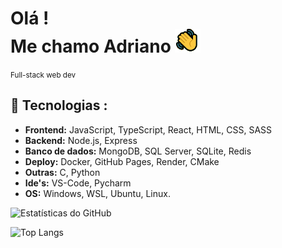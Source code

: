 # Olá ! <br> Me chamo Adriano <img src='public/img/greeting.png' alt='Greeting icon animated'>
<small>Full-stack web dev</small>
<br>

## 🚀 Tecnologias :

- **Frontend:** JavaScript, TypeScript, React, HTML, CSS, SASS
- **Backend:** Node.js, Express
- **Banco de dados:** MongoDB, SQL Server, SQLite, Redis
- **Deploy:** Docker, GitHub Pages, Render, CMake
- **Outras:** C, Python
- **Ide's:** VS-Code, Pycharm
- **OS:** Windows, WSL, Ubuntu, Linux.


![Estatísticas do GitHub](https://github-readme-stats.vercel.app/api?username=AdrianoLMRS&show_icons=true&theme=radical)


![Top Langs](https://github-readme-stats.vercel.app/api/top-langs/?AdrianoLMRS&layout=compact&theme=radical)


<!--
**AdrianoLMRS/AdrianoLMRS** is a ✨ _special_ ✨ repository because its `README.md` (this file) appears on your GitHub profile.

Here are some ideas to get you started:

- 🔭 I’m currently working on ...
- 🌱 I’m currently learning ...
- 👯 I’m looking to collaborate on ...
- 🤔 I’m looking for help with ...
- 💬 Ask me about ...
- 📫 How to reach me: ...
- 😄 Pronouns: ...
- ⚡ Fun fact: ...
-->


<!--
    * IDEAS *
    
    -  terminal in stack with comand `curl GET -i AdrianoLMRS/info`
       que mostras toda minha stack
    
 -->